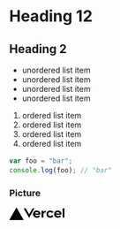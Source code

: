 # Heading 12

## Heading 2

- unordered list item
- unordered list item
- unordered list item
- unordered list item

1. ordered list item
2. ordered list item
3. ordered list item
4. ordered list item

```js
var foo = "bar";
console.log(foo); // "bar"
```

### Picture

<img src="../vercel.svg" width='100px' alt='hello' />

